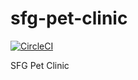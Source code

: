 # sfg-pet-clinic

[![CircleCI](https://circleci.com/gh/izaki93/sfg-pet-clinic.svg?style=svg)](https://circleci.com/gh/izaki93/sfg-pet-clinic)

SFG Pet Clinic
